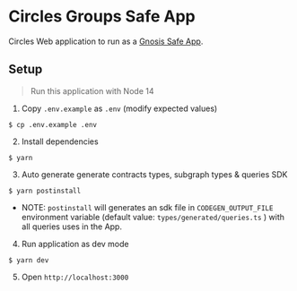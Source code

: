 # Circles Groups Safe App

Circles Web application to run as a [Gnosis Safe App](https://help.gnosis-safe.io/en/articles/4022022-what-are-safe-apps).

## Setup

> Run this application with Node 14

1. Copy `.env.example` as `.env` (modify expected values)

```
$ cp .env.example .env
```

2. Install dependencies

```
$ yarn
```

3. Auto generate generate contracts types, subgraph types & queries SDK

```
$ yarn postinstall
```

- NOTE: `postinstall` will generates an sdk file in `CODEGEN_OUTPUT_FILE` environment variable (default value: `types/generated/queries.ts` ) with all queries uses in the App.

4. Run application as dev mode

```
$ yarn dev
```

5. Open `http://localhost:3000`
